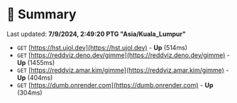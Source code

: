 # 📖 Summary
Last updated: **7/9/2024, 2:49:20 PTG "Asia/Kuala_Lumpur"**

- `GET` [https://hst.ujol.dev](https://hst.ujol.dev) - **Up** (514ms)
- `GET` [https://reddviz.deno.dev/gimme](https://reddviz.deno.dev/gimme) - **Up** (1455ms)
- `GET` [https://reddviz.amar.kim/gimme](https://reddviz.amar.kim/gimme) - **Up** (404ms)
- `GET` [https://dumb.onrender.com](https://dumb.onrender.com) - **Up** (304ms)
